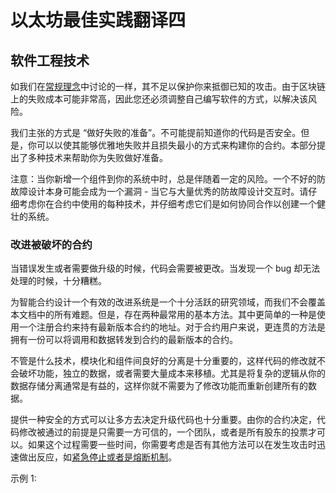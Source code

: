 # 以太坊最佳实践翻译四

## 软件工程技术

如我们在[常规理念](https://consensys.github.io/smart-contract-best-practices/software_engineering/#general-philosophy)中讨论的一样，其不足以保护你来抵御已知的攻击。由于区块链上的失败成本可能非常高，因此您还必须调整自己编写软件的方式，以解决该风险。

我们主张的方式是 “做好失败的准备”。不可能提前知道你的代码是否安全。但是，你可以以使其能够优雅地失败并且损失最小的方式来构建你的合约。本部分提出了多种技术来帮助你为失败做好准备。

注意：当你新增一个组件到你的系统中时，总是伴随着一定的风险。一个不好的防故障设计本身可能会成为一个漏洞 - 当它与大量优秀的防故障设计交互时。请仔细考虑你在合约中使用的每种技术，并仔细考虑它们是如何协同合作以创建一个健壮的系统。

### 改进被破坏的合约

当错误发生或者需要做升级的时候，代码会需要被更改。当发现一个 bug 却无法处理的时候，十分糟糕。

为智能合约设计一个有效的改进系统是一个十分活跃的研究领域，而我们不会覆盖本文档中的所有难题。但是，存在两种最常用的基本方法。其中更简单的一种是使用一个注册合约来持有最新版本合约的地址。对于合约用户来说，更连贯的方法是拥有一份可以将调用和数据转发到合约的最新版本的合约。

不管是什么技术，模块化和组件间良好的分离是十分重要的，这样代码的修改就不会破坏功能，独立的数据，或者需要大量成本来移植。尤其是将复杂的逻辑从你的数据存储分离通常是有益的，这样你就不需要为了修改功能而重新创建所有的数据。

提供一种安全的方式可以让多方去决定升级代码也十分重要。由你的合约决定，代码修改被通过的前提是只需要一方可信的，一个团队，或者是所有股东的投票才可以。如果这个过程需要一些时间，你需要考虑是否有其他方法可以在发生攻击时迅速做出反应，如[紧急停止或者是熔断机制](https://github.com/ConsenSys/smart-contract-best-practices/#circuit-breakers-pause-contract-functionality)。

示例 1: